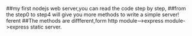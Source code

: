 ##my first nodejs web server,you can read the code step by step,
##from the step0 to step4 will give you more methods to write a simple server! ferent
##The methods are diffferent,form http module-->express module->express static server.
